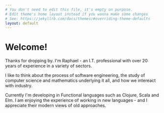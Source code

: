 ```yaml
---
# You don't need to edit this file, it's empty on purpose.
# Edit theme's home layout instead if you wanna make some changes
# See: https://jekyllrb.com/docs/themes/#overriding-theme-defaults
layout: default
---
```

# Welcome!

Thanks for dropping by. I'm Raphael - an I.T. professional with over 20 years of experience in a variety of sectors.

I like to think about the process of software engineering, the study of computer science and mathematics underlying it all, and how we intereact with industry.

Currently I'm developing in Functional languages such as Clojure, Scala and Elm. I am enjoying the experience of working in new languages - and I appreciate their modern views of old approaches.